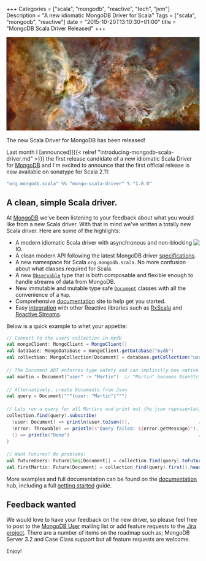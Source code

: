 +++
Categories = ["scala", "mongodb", "reactive", "tech", "jvm"]
Description = "A new idiomatic MongoDB Driver for Scala"
Tags = ["scala", "mongodb", "reactive"]
date = "2015-10-20T13:10:30+01:00"
title = "MongoDB Scala Driver Released"
+++

<img style="max-width: 100%;" src="/images/starNebula.jpg">

The new Scala Driver for MongoDB has been released!  

Last month I [announced]({{< relref "introducing-mongodb-scala-driver.md" >}})
 the first release candidate of a new idiomatic Scala Driver for [MongoDB](http://mongodb.org) and I'm excited to announce that the first official release is now available on sonatype for Scala 2.11:

 ~~~scala
 "org.mongodb.scala" %% "mongo-scala-driver" % "1.0.0"
 ~~~

## A clean, simple Scala driver.
At [MongoDB](http://mongodb.org/) we've been listening to your feedback about what you would like from a new Scala driver. With that in mind we've written a totally new Scala driver.  Here are some of the highlights:

<img style="float:right;" src="http://mongodb.github.io/mongo-scala-driver/s/img/mongoScalaLogo.png">


  * A modern idiomatic Scala driver with asynchronous and non-blocking IO.
  * A clean modern API following the latest MongoDB driver [specifications](https://github.com/mongodb/specifications).
  * A new namespace for Scala `org.mongodb.scala`. No more confusion about what classes required for Scala.
  * A new [`Observable`](http://mongodb.github.io/mongo-scala-driver/1.0/reference/observables/) type that is both composable and flexible enough to handle streams of data from MongoDB.
  * New immutable and mutable type safe [`Document`](http://mongodb.github.io/mongo-scala-driver/1.0/bson/documents/) classes with all the convenience of a `Map`.
  * Comprehensive [documentation](http://mongodb.github.io/mongo-scala-driver/) site to help get you started.
  * Easy [integration](http://mongodb.github.io/mongo-scala-driver/1.0/integrations/) with other Reactive libraries such as [RxScala](http://reactivex.io/rxscala/) and [Reactive Streams](http://www.reactive-streams.org/).

Below is a quick example to whet your appetite:

~~~scala
// Connect to the users collection in mydb
val mongoClient: MongoClient = MongoClient()
val database: MongoDatabase = mongoClient.getDatabase("mydb")
val collection: MongoCollection[Document] = database.getCollection("users")

// The Document ADT enforces type safety and can implicitly box native scala types to BSON types
val martin = Document("user" -> "Martin")  // "Martin" becomes BsonString("Martin")

// Alternatively, create Documents from Json
val query = Document("""{user: "Martin"}""")

// Lets run a query for all Martins and print out the json representation of each document
collection.find(query).subscribe(
  (user: Document) => println(user.toJson()),                         // onNext
  (error: Throwable) => println(s"Query failed: ${error.getMessage}"), // onError
  () => println("Done")                                               // onComplete
)

// Want Futures? No problems!
val futureUsers: Future[Seq[Document]] = collection.find(query).toFuture()
val firstMartin: Future[Document] = collection.find(query).first().head()
~~~

More examples and full documentation can be found on the [documentation](http://mongodb.github.io/mongo-scala-driver) hub, including a full [getting started](http://mongodb.github.io/mongo-scala-driver/1.0/getting-started/) guide.

## Feedback wanted

We would love to have your feedback on the new driver, so please feel free to post to the [MongoDB User](https://groups.google.com/forum/#!forum/mongodb-user) mailing list or add feature requests to the [Jira project](https://jira.mongodb.org/browse/SCALA/). There are a number of items on the roadmap such as; MongoDB Server 3.2 and Case Class support but all feature requests are welcome.

Enjoy!
